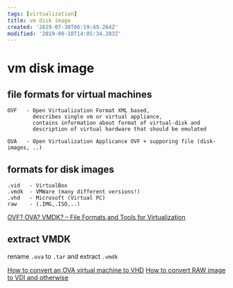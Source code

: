 ```yaml
---
tags: [virtualization]
title: vm disk image
created: '2019-07-30T06:19:49.264Z'
modified: '2019-08-18T14:05:34.203Z'
---
```


# vm disk image

## file formats for virtual machines
```
OVF   - Open Virtualization Format XML based, 
        describes single vm or virtual appliance,
        contains information about format of virtual-disk and
        description of virtual hardware that should be emulated 

OVA   - Open Virtualization Applicance OVF + supporing file (disk-images, ..) 
```
## formats for disk images 
```
.vid   - VirtualBox
.vmdk  - VMWare (many different versions!)
.vhd   - Microsoft (Virtual PC)
raw    - (.IMG,.ISO,..) 
````
[OVF? OVA? VMDK? – File Formats and Tools for Virtualization](https://spin.atomicobject.com/2013/06/03/ovf-virtual-machine/)

## extract VMDK

rename `.ova` to `.tar` and extract `.vmdk`

[How to convert an OVA virtual machine to VHD](https://www.rootusers.com/how-to-convert-an-ova-virtual-machine-to-vhd/)
[How to convert RAW image to VDI and otherwise](https://blog.sleeplessbeastie.eu/2012/04/29/virtualbox-convert-raw-image-to-vdi-and-otherwise/)
